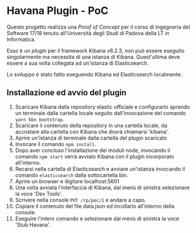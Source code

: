 # Havana Plugin - PoC
Questo progetto realizza una _Proof of Concept_ per il corso di Ingegneria del Software 17/18 tenuto all'Università degli Studi di Padova della LT in Informatica. 

Esso è un _plugin_ per il framework Kibana v6.2.3, non può essere eseguito singolarmente ma necessita di una istanza di Kibana. Quest'ultima deve essere a sua volta collegata ad un'istanza di Elasticsearch. 

Lo sviluppo è stato fatto eseguendo Kibana ed Elasticsearch localmente.

## Installazione ed avvio del plugin
1. Scaricare Kibana dalla repository elastic ufficiale e configurarlo aprendo un terminale dalla cartella locale seguito dall'invocazione del comando `yarn kbn bootstrap`.
2. Scaricare il contenuto della repository in una cartella locale, da accostare alla cartella con Kibana che dovrà chiamarsi 'kibana'.
3. Aprire un'istanza di terminale dalla cartella del plugin scaricato
4. Invocare il comando `npm install`.
5. Dopo aver concluso l'installazione dei moduli node, invocando il comando `npm start` verrà avviato Kibana con il plugin incorporato all'interno.
6. Recarsi nella cartella di Elasticsearch e avviare un'istanza invocando il comando `elasticsearch` dalla sottocartella bin.
7. Aprire un browser e digitare localhost:5601
8. Una volta avviata l'interfaccia di Kibana, dal menù di sinistra selezionare la voce 'Dev Tools'.
9. Scrivere nella console `PUT /rp/poc/1` e andare a capo.
10. Copiare il contenuto del file data.json ed incollarlo all'interno della console.
11. Eseguire l'intero comando e selezionare dal menù di sinistra la voce 'Stub Havana'.